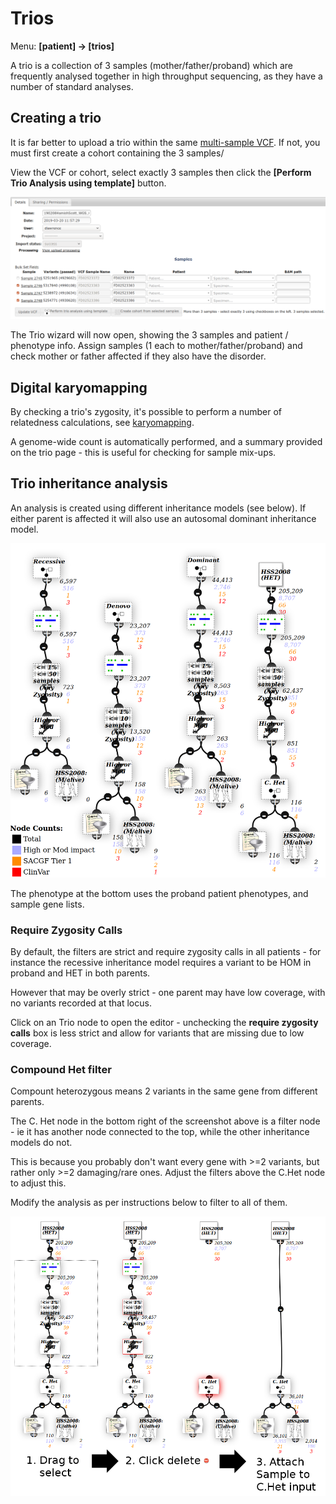 # Trios

Menu: **[patient] -> [trios]**

A trio is a collection of 3 samples (mother/father/proband) which are frequently analysed together in high throughput sequencing, as they have a number of standard analyses.

## Creating a trio

It is far better to upload a trio within the same [multi-sample VCF](../data/vcf_samples.md). If not, you must first create a cohort containing the 3 samples/

View the VCF or cohort, select exactly 3 samples then click the **[Perform Trio Analysis using template]** button.

![Creating a Trio](../data/images/multi_sample_vcf.png)

The Trio wizard will now open, showing the 3 samples and patient / phenotype info. Assign samples (1 each to mother/father/proband) and check mother or father affected if they also have the disorder.

## Digital karyomapping

By checking a trio's zygosity, it's possible to perform a number of relatedness calculations, see [karyomapping](../analysis/karyomapping.md).

A genome-wide count is automatically performed, and a summary provided on the trio page - this is useful for checking for sample mix-ups. 

## Trio inheritance analysis

An analysis is created using different inheritance models (see below). If either parent is affected it will also use an autosomal dominant inheritance model.

![Trio inheritance analysis](images/trio_analysis.png)

The phenotype at the bottom uses the proband patient phenotypes, and sample gene lists.

### Require Zygosity Calls

By default, the filters are strict and require zygosity calls in all patients - for instance the recessive inheritance model requires a variant to be HOM in proband and HET in both parents.

However that may be overly strict - one parent may have low coverage, with no variants recorded at that locus.

Click on an Trio node to open the editor - unchecking the **require zygosity calls** box is less strict and allow for variants that are missing due to low coverage.

### Compound Het filter

Compount heterozygous means 2 variants in the same gene from different parents.

The C. Het node in the bottom right of the screenshot above is a filter node - ie it has another node connected to the top, while the other inheritance models do not.

This is because you probably don't want every gene with >=2 variants, but rather only >=2 damaging/rare ones. Adjust the filters above the C.Het node to adjust this.

Modify the analysis as per instructions below to filter to all of them.

![](images/all_comp_het.png)
